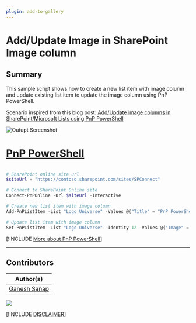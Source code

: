 ```yaml
---
plugin: add-to-gallery
---
```


# Add/Update Image in SharePoint Image column

## Summary

This sample script shows how to create a new list item with image column and update existing list item to update the image column using PnP PowerShell.

Scenario inspired from this blog post: [Add/Update image columns in SharePoint/Microsoft Lists using PnP PowerShell](https://ganeshsanapblogs.wordpress.com/2022/10/13/add-update-image-columns-in-sharepoint-microsoft-lists-using-pnp-powershell/)

![Outupt Screenshot](assets/output.png)

# [PnP PowerShell](#tab/pnpps)

```powershell

# SharePoint online site url
$siteUrl = "https://contoso.sharepoint.com/sites/SPConnect"	

# Connect to SharePoint Online site  
Connect-PnPOnline -Url $siteUrl -Interactive

# Create new list item with image column
Add-PnPListItem -List "Logo Universe" -Values @{"Title" = "PnP PowerShell"; "Image" = "{'type':'thumbnail','fileName':'PnP-PowerShell-Blue.png','fieldName':'Image','serverUrl':'https://contoso.sharepoint.com','serverRelativeUrl':'/sites/SPConnect/SiteAssets/Lists/dbc6f551-252b-462f-8002-c8f88d0d12d5/PnP-PowerShell-Blue.png'}"}

# Update list item with image column
Set-PnPListItem -List "Logo Universe" -Identity 12 -Values @{"Image" = "{'type':'thumbnail','fileName':'PnP-PowerShell-Blue.png','fieldName':'Image','serverUrl':'https://contoso.sharepoint.com','serverRelativeUrl':'/sites/SPConnect/SiteAssets/Lists/dbc6f551-252b-462f-8002-c8f88d0d12d5/PnP-PowerShell-Green.png'}"}

```

[!INCLUDE [More about PnP PowerShell](../../docfx/includes/MORE-PNPPS.md)]

***

## Contributors

| Author(s) |
|-----------|
| [Ganesh Sanap](https://ganeshsanapblogs.wordpress.com/about) |


<img src="https://m365-visitor-stats.azurewebsites.net/script-samples/scripts/spo-add-update-image-column?labelText=Visitors" class="img-visitor" aria-hidden="true" />


[!INCLUDE [DISCLAIMER](../../docfx/includes/DISCLAIMER.md)]
